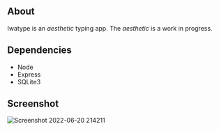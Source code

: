 ## About

Iwatype is an *aesthetic* typing app.
The *aesthetic* is a work in progress.

## Dependencies
* Node
* Express
* SQLite3

## Screenshot

![Screenshot 2022-06-20 214211](https://user-images.githubusercontent.com/30982485/174698869-1374b6ff-101d-4891-8c95-0581caa66650.png)
